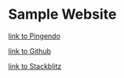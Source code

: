 # Sample Website
[link to Pingendo](https://p5.pingendo.com/GiorgioPingendo/sample/main)

[link to Github](https://github.com/GiorgioPingendo/sample)

[link to Stackblitz](https://stackblitz.com/github/GiorgioPingendo/sample)
